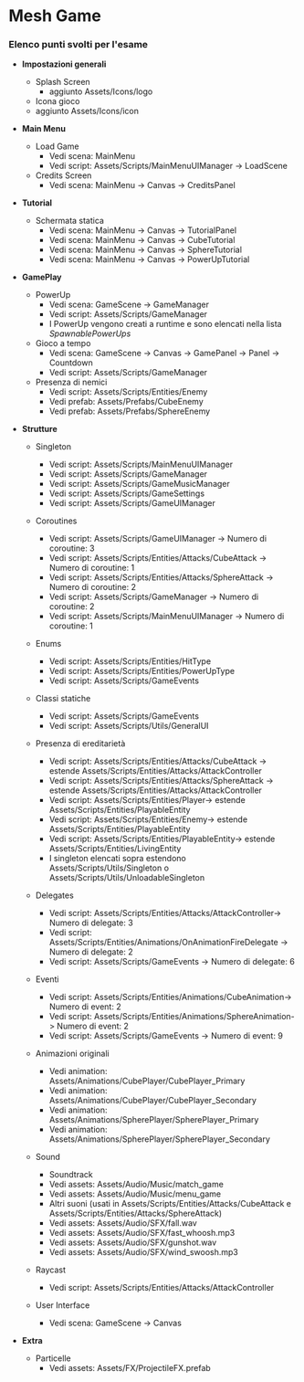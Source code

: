 ﻿# Mesh Game

### Elenco punti svolti per l'esame
- **Impostazioni generali**
    - Splash Screen
        - aggiunto Assets/Icons/logo
    - Icona gioco
    - aggiunto Assets/Icons/icon

- **Main Menu**
    - Load Game
        - Vedi scena: MainMenu
        - Vedi script: Assets/Scripts/MainMenuUIManager -> LoadScene
    - Credits Screen
        - Vedi scena: MainMenu -> Canvas -> CreditsPanel

- **Tutorial**
    - Schermata statica
        - Vedi scena: MainMenu -> Canvas -> TutorialPanel
        - Vedi scena: MainMenu -> Canvas -> CubeTutorial
        - Vedi scena: MainMenu -> Canvas -> SphereTutorial
        - Vedi scena: MainMenu -> Canvas -> PowerUpTutorial

- **GamePlay**
    - PowerUp
        - Vedi scena: GameScene -> GameManager
        - Vedi script: Assets/Scripts/GameManager
        - I PowerUp vengono creati a runtime e sono elencati nella lista *SpawnablePowerUps*
    - Gioco a tempo
        - Vedi scena: GameScene -> Canvas -> GamePanel -> Panel -> Countdown
        - Vedi script: Assets/Scripts/GameManager
    - Presenza di nemici
        - Vedi script: Assets/Scripts/Entities/Enemy
        - Vedi prefab: Assets/Prefabs/CubeEnemy
        - Vedi prefab: Assets/Prefabs/SphereEnemy

- **Strutture**
    - Singleton
        - Vedi script: Assets/Scripts/MainMenuUIManager
        - Vedi script: Assets/Scripts/GameManager
        - Vedi script: Assets/Scripts/GameMusicManager
        - Vedi script: Assets/Scripts/GameSettings
        - Vedi script: Assets/Scripts/GameUIManager
    - Coroutines
        - Vedi script: Assets/Scripts/GameUIManager -> Numero di coroutine: 3
        - Vedi script: Assets/Scripts/Entities/Attacks/CubeAttack -> Numero di coroutine: 1
        - Vedi script: Assets/Scripts/Entities/Attacks/SphereAttack -> Numero di coroutine: 2
        - Vedi script: Assets/Scripts/GameManager -> Numero di coroutine: 2
        - Vedi script: Assets/Scripts/MainMenuUIManager  -> Numero di coroutine: 1
    - Enums
        - Vedi script: Assets/Scripts/Entities/HitType
        - Vedi script: Assets/Scripts/Entities/PowerUpType
        - Vedi script: Assets/Scripts/GameEvents
    - Classi statiche
        - Vedi script: Assets/Scripts/GameEvents
        - Vedi script: Assets/Scripts/Utils/GeneralUI
    - Presenza di ereditarietà
        - Vedi script: Assets/Scripts/Entities/Attacks/CubeAttack -> estende Assets/Scripts/Entities/Attacks/AttackController
        - Vedi script: Assets/Scripts/Entities/Attacks/SphereAttack -> estende Assets/Scripts/Entities/Attacks/AttackController
        - Vedi script: Assets/Scripts/Entities/Player-> estende Assets/Scripts/Entities/PlayableEntity
        - Vedi script: Assets/Scripts/Entities/Enemy-> estende Assets/Scripts/Entities/PlayableEntity
        - Vedi script: Assets/Scripts/Entities/PlayableEntity-> estende Assets/Scripts/Entities/LivingEntity
        - I singleton elencati sopra estendono Assets/Scripts/Utils/Singleton o Assets/Scripts/Utils/UnloadableSingleton
    - Delegates
        - Vedi script: Assets/Scripts/Entities/Attacks/AttackController-> Numero di delegate: 3
        - Vedi script: Assets/Scripts/Entities/Animations/OnAnimationFireDelegate -> Numero di delegate: 2
        - Vedi script: Assets/Scripts/GameEvents -> Numero di delegate: 6
    - Eventi
        - Vedi script: Assets/Scripts/Entities/Animations/CubeAnimation-> Numero di event: 2
        - Vedi script: Assets/Scripts/Entities/Animations/SphereAnimation-> Numero di event: 2
        - Vedi script: Assets/Scripts/GameEvents -> Numero di event: 9
    - Animazioni originali
        - Vedi animation: Assets/Animations/CubePlayer/CubePlayer_Primary
        - Vedi animation: Assets/Animations/CubePlayer/CubePlayer_Secondary
        - Vedi animation: Assets/Animations/SpherePlayer/SpherePlayer_Primary
        - Vedi animation: Assets/Animations/SpherePlayer/SpherePlayer_Secondary
    - Sound

        - Soundtrack
        - Vedi assets: Assets/Audio/Music/match_game
        - Vedi assets: Assets/Audio/Music/menu_game
        - Altri suoni (usati in Assets/Scripts/Entities/Attacks/CubeAttack e Assets/Scripts/Entities/Attacks/SphereAttack)
        - Vedi assets: Assets/Audio/SFX/fall.wav
        - Vedi assets: Assets/Audio/SFX/fast_whoosh.mp3
        - Vedi assets: Assets/Audio/SFX/gunshot.wav
        - Vedi assets: Assets/Audio/SFX/wind_swoosh.mp3
    - Raycast
        - Vedi script: Assets/Scripts/Entities/Attacks/AttackController
    - User Interface
        - Vedi scena: GameScene -> Canvas

- **Extra**
    - Particelle
        - Vedi assets: Assets/FX/ProjectileFX.prefab